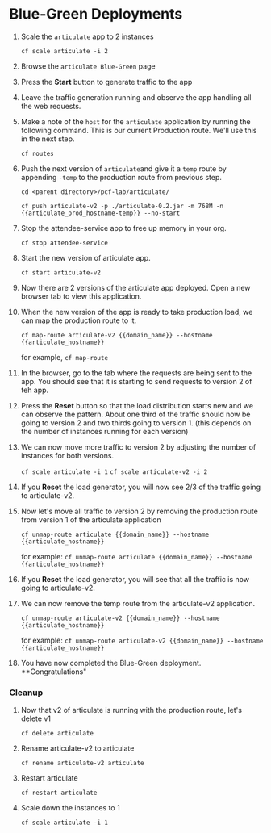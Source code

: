 # Blue-Green Deployments

1. Scale the ```articulate``` app to 2 instances

    ```cf scale articulate -i 2```
    
2. Browse the ```articulate Blue-Green``` page
3. Press the **Start** button to generate traffic to the app
4. Leave the traffic generation running and observe the app handling all the web requests.
5. Make a note of the ```host``` for the ```articulate``` application by running the following command. This is our current Production route. We'll use this in the next step.

    ```cf routes```
    
6. Push the next version of ```articulate```and give it a ```temp``` route by appending ```-temp``` to the production route from previous step.

    ```cd <parent directory>/pcf-lab/articulate/```
    
    ```cf push articulate-v2 -p ./articulate-0.2.jar -m 768M -n {{articulate_prod_hostname-temp}} --no-start```

7. Stop the attendee-service app to free up memory in your org.

    ```cf stop attendee-service```
        
8. Start the new version of articulate app.
    
    ```cf start articulate-v2```
    
9. Now there are 2 versions of the articulate app deployed. Open a new browser tab to view this application.
10. When the new version of the app is ready to take production load, we can map the production route to it.

    ```cf map-route articulate-v2 {{domain_name}} --hostname {{articulate_hostname}}```
    
    for example, ```cf map-route ```
 
11. In the browser, go to the tab where the requests are being sent to the app. You should see that it is starting to send requests to version 2 of teh app.
12. Press the **Reset** button so that the load distribution starts new and we can observe the pattern. About one third of the traffic should now be going to version 2 and two thirds going to version 1. (this depends on the number of instances running for each version) 
13. We can now move more traffic to version 2 by adjusting the number of instances for both versions.

    ```cf scale articulate -i 1```
    ```cf scale articulate-v2 -i 2```

14. If you **Reset** the load generator, you will now see 2/3 of the traffic going to articulate-v2.
15. Now let's move all traffic to version 2 by removing the production route from version 1 of the articulate application

    ```cf unmap-route articulate {{domain_name}} --hostname {{articulate_hostname}}```
    
    for example: ```cf unmap-route articulate {{domain_name}} --hostname {{articulate_hostname}}```
    
16. If you **Reset** the load generator, you will see that all the traffic is now going to articulate-v2.
17. We can now remove the temp route from the articulate-v2 application.

    ```cf unmap-route articulate-v2 {{domain_name}} --hostname {{articulate_hostname}}```
    
    for example: ```cf unmap-route articulate-v2 {{domain_name}} --hostname {{articulate_hostname}}```
    
18. You have now completed the Blue-Green deployment. **Congratulations"

### Cleanup

1. Now that v2 of articulate is running with the production route, let's delete v1

    ```cf delete articulate```
    
2. Rename articulate-v2 to articulate

    ```cf rename articulate-v2 articulate```
    
3. Restart articulate
    
    ```cf restart articulate```
    
4. Scale down the instances to 1

    ```cf scale articulate -i 1```
    



    

